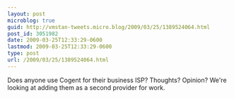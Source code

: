 ```yaml
---
layout: post
microblog: true
guid: http://vmstan-tweets.micro.blog/2009/03/25/1389524064.html
post_id: 3051982
date: 2009-03-25T12:33:29-0600
lastmod: 2009-03-25T12:33:29-0600
type: post
url: /2009/03/25/1389524064.html
---
```

Does anyone use Cogent for their business ISP? Thoughts? Opinion? We're looking at adding them as a second provider for work.
